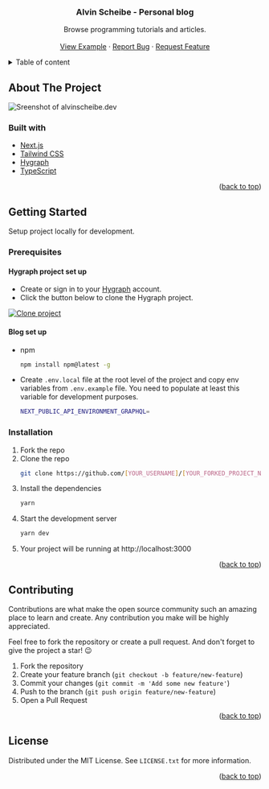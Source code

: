 <div id="top"></div>

<div align="center">
  <h3 align="center">Alvin Scheibe - Personal blog</h3>
  <p align="center">
    Browse programming tutorials and articles.
    <br />
    <br />
    <a href="https://alvinscheibe.dev">View Example</a>
    ·
    <a href="https://github.com/alvinscheibe/blog/issues">Report Bug</a>
    ·
    <a href="https://github.com/alvinscheibe/blog/issues">Request Feature</a>
  </p>
</div>

<details>
  <summary>Table of content</summary>
  <ol>
    <li>
      <a href="#about-the-project">About the project</a>
    </li>
    <li>
      <a href="#getting-started">Getting started</a>
      <ul>
        <li><a href="#prerequisites">Prerequisites</a></li>
        <li><a href="#installation">Installation</a></li>
      </ul>
    </li>
    <li><a href="#contributing">Contributing</a></li>
    <li><a href="#license">License</a></li>
  </ol>
</details>

## About The Project

![Sreenshot of alvinscheibe.dev](https://github.com/alvinscheibe/blog/blob/main/public/images/screenshot-home-page.png)

### Built with

* [Next.js](https://nextjs.org/)
* [Tailwind CSS](https://tailwindcss.com/)
* [Hygraph](https://hygraph.com/)
* [TypeScript](https://www.typescriptlang.org/)

<p align="right">(<a href="#top">back to top</a>)</p>

## Getting Started

Setup project locally for development.

### Prerequisites

#### Hygraph project set up
* Create or sign in to your [Hygraph](https://hygraph.com/) account.
* Click the button below to clone the Hygraph project.

[![Clone project](https://hygraph.com/button)](https://app.hygraph.com/clone/733af69f4e5a48868e4fab1b6934d4ff?name=Personal%20blog)

#### Blog set up
* npm
  ```sh
  npm install npm@latest -g
  ```
* Create `.env.local` file at the root level of the project and copy env variables from `.env.example` file. You need to populate at least this variable for development purposes.
  ```sh
  NEXT_PUBLIC_API_ENVIRONMENT_GRAPHQL=
  ```

### Installation

1. Fork the repo
2. Clone the repo
   ```sh
   git clone https://github.com/[YOUR_USERNAME]/[YOUR_FORKED_PROJECT_NAME].git
   ```
3. Install the dependencies
   ```sh
   yarn
   ```
4. Start the development server
   ```sh
   yarn dev
   ```
5. Your project will be running at http://localhost:3000

<p align="right">(<a href="#top">back to top</a>)</p>

## Contributing

Contributions are what make the open source community such an amazing place to learn and create. Any contribution you make will be highly appreciated.

Feel free to fork the repository or create a pull request. And don't forget to give the project a star! 😉

1. Fork the repository
2. Create your feature branch (`git checkout -b feature/new-feature`)
3. Commit your changes (`git commit -m 'Add some new feature'`)
4. Push to the branch (`git push origin feature/new-feature`)
5. Open a Pull Request

<p align="right">(<a href="#top">back to top</a>)</p>

## License

Distributed under the MIT License. See `LICENSE.txt` for more information.

<p align="right">(<a href="#top">back to top</a>)</p>
